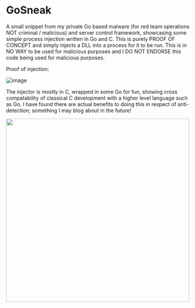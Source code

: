 # GoSneak

A small snippet from my private Go based malware (for red team operations NOT criminal / malicious) and server control framework, showcasing some simple process injection written in Go and C. This is purely PROOF OF CONCEPT and simply injects a DLL into a process for it to be run. This is in NO WAY to be used for malicious purposes and I DO NOT ENDORSE this code being used for malicious purposes. 

Proof of injection:

![image](https://github.com/0xflux/GoSneak/assets/49762827/835cae74-920b-4279-bd50-0171c736cacb)

The injector is mostly in C, wrapped in some Go for fun, showing cross compatability of classical C development with a higher level language such as Go. I have found there are actual benefits to doing this in respect of anti-detection; something I may blog about in the future!

<img src="https://github.com/0xflux/GoSneak/assets/49762827/b1c1c6ce-e5e9-4b4c-ab72-1981648afb85" width=500 height=500 /> 
